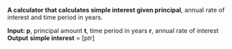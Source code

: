 **A calculator that calculates simple interest given principal**, annual rate of interest and time period in years.

**Input:
   p**, principal amount
   **t**, time period in years
   **r**, annual rate of interest
**Output**
   **simple interest** = [p*t*r]
